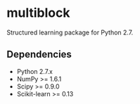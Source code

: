 multiblock
==========

Structured learning package for Python 2.7.

Dependencies
------------
* Python 2.7.x
* NumPy >= 1.6.1
* Scipy >= 0.9.0
* Scikit-learn >= 0.13
